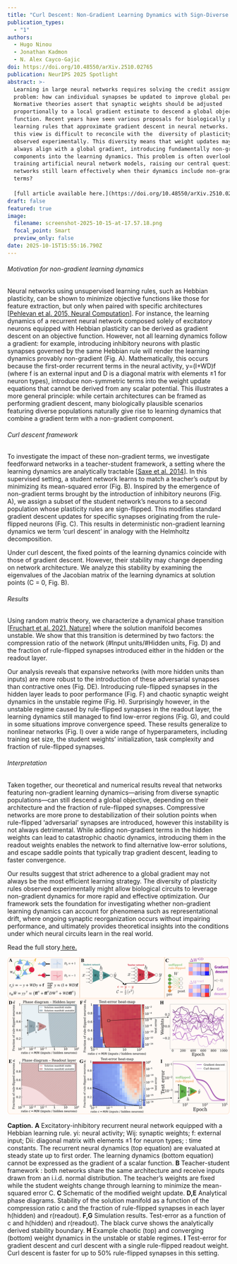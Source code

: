 ```yaml
---
title: "Curl Descent: Non-Gradient Learning Dynamics with Sign-Diverse Plasticity"
publication_types:
  - "1"
authors:
  - Hugo Ninou
  - Jonathan Kadmon
  - N. Alex Cayco-Gajic
doi: https://doi.org/10.48550/arXiv.2510.02765
publication: NeurIPS 2025 Spotlight
abstract: >-
  Learning in large neural networks requires solving the credit assignment
  problem: how can individual synapses be updated to improve global performance?
  Normative theories assert that synaptic weights should be adjusted
  proportionally to a local gradient estimate to descend a global objective
  function. Recent years have seen various proposals for biologically plausible
  learning rules that approximate gradient descent in neural networks. However,
  this view is difficult to reconcile with the  diversity of plasticity rules
  observed experimentally. This diversity means that weight updates may not
  always align with a global gradient, introducing fundamentally non-gradient
  components into the learning dynamics. This problem is often overlooked when
  training artificial neural network models, raising our central question: Can
  networks still learn effectively when their dynamics include non-gradient
  terms?

  [full article available here.](https://doi.org/10.48550/arXiv.2510.02765)
draft: false
featured: true
image:
  filename: screenshot-2025-10-15-at-17.57.18.png
  focal_point: Smart
  preview_only: false
date: 2025-10-15T15:55:16.790Z
---
```

###### Motivation for non-gradient learning dynamics

Neural networks using unsupervised learning rules, such as Hebbian plasticity, can be shown to minimize objective functions like those for feature extraction, but only when paired with specific architectures [[Pehlevan et al. 2015, Neural Computation](https://ieeexplore.ieee.org/abstract/document/7226488)]. For instance, the learning dynamics of a recurrent neural network composed solely of excitatory neurons equipped with Hebbian plasticity can be derived as gradient descent on an objective function. However, not all learning dynamics follow a gradient: for example, introducing inhibitory neurons with plastic synapses governed by the same Hebbian rule will render the learning dynamics provably non-gradient (Fig. A). Mathematically, this occurs because the first-order recurrent terms in the neural activity, y=(I+WD)f (where f is an external input and D is a diagonal matrix with elements ±1 for neuron types), introduce non-symmetric terms into the weight update equations that cannot be derived from any scalar potential. This illustrates a more general principle: while certain architectures can be framed as performing gradient descent, many biologically plausible scenarios featuring diverse populations naturally give rise to learning dynamics that combine a gradient term with a non-gradient component. 

###### Curl descent framework

 To investigate the impact of these non-gradient terms, we investigate feedforward networks in a teacher-student framework, a setting where the learning dynamics are analytically tractable [[Saxe et al. 2014](https://arxiv.org/abs/1312.6120)]. In this supervised setting, a student network learns to match a teacher’s output by minimizing its mean-squared error (Fig. B). Inspired by the emergence of non-gradient terms brought by the introduction of inhibitory neurons (Fig. A), we assign a subset of the student network’s neurons to a second population whose plasticity rules are sign-flipped. This modifies standard gradient descent updates for specific synapses originating from the rule-flipped neurons (Fig. C). This results in deterministic non-gradient learning dynamics we term ‘curl descent’ in analogy with the Helmholtz decomposition.

Under curl descent, the fixed points of the learning dynamics coincide with those of gradient descent. However, their stability may change depending on network architecture. We analyze this stability by examining the eigenvalues of the Jacobian matrix of the learning dynamics at solution points (C = 0, Fig. B). 

###### Results

Using random matrix theory, we characterize a dynamical phase transition [[Fruchart et al. 2021, Nature](https://www.nature.com/articles/s41586-021-03375-9)] where the solution manifold becomes unstable. We show that this transition is determined by two factors: the compression ratio of the network (#Input units/#Hidden units, Fig. D) and the fraction of rule-flipped synapses introduced either in the hidden or the readout layer.

Our analysis reveals that expansive networks (with more hidden units than inputs) are more robust to the introduction of these adversarial synapses than contractive ones (Fig. DE). Introducing rule-flipped synapses in the hidden layer leads to poor performance (Fig. F) and chaotic synaptic weight dynamics in the unstable regime (Fig. H). Surprisingly however, in the unstable regime caused by rule-flipped synapses in the readout layer, the learning dynamics still managed to find low-error regions (Fig. G), and could in some situations improve convergence speed. These results generalize to nonlinear networks (Fig. I) over a wide range of hyperparameters, including training set size, the student weights’ initialization, task complexity and fraction of rule-flipped synapses. 

###### Interpretation

Taken together, our theoretical and numerical results reveal that networks featuring non-gradient learning dynamics—arising from diverse synaptic populations—can still descend a global objective, depending on their architecture and the fraction of rule-flipped synapses. Compressive networks are more prone to destabilization of their solution points when rule-flipped ‘adversarial’ synapses are introduced, however this instability is not always detrimental. While adding non-gradient terms in the hidden weights can lead to catastrophic chaotic dynamics, introducing them in the readout weights enables the network to find alternative low-error solutions, and escape saddle points that typically trap gradient descent, leading to faster convergence.

Our results suggest that strict adherence to a global gradient may not always be the most efficient learning strategy. The diversity of plasticity rules observed experimentally might allow biological circuits to leverage non-gradient dynamics for more rapid and effective optimization. Our framework sets the foundation for investigating whether non-gradient learning dynamics can account for phenomena such as representational drift, where ongoing synaptic reorganization occurs without impairing performance, and ultimately provides theoretical insights into the conditions under which neural circuits learn in the real world.

Read the full story[ here.](https://doi.org/10.48550/arXiv.2510.02765)

![](cosyne2026_figure.png)

**Caption.** **A** Excitatory-inhibitory recurrent neural network equipped with a Hebbian learning rule. yi: neural activity; Wij: synaptic weights; f: external input; Dii: diagonal matrix with elements ±1 for neuron types; : time constants. The recurrent neural dynamics (top equation) are evaluated at steady state up to first order. The learning dynamics (bottom equation) cannot be expressed as the gradient of a scalar function. **B** Teacher-student framework : both networks share the same architecture and receive inputs drawn from an i.i.d. normal distribution. The teacher’s weights are fixed while the student weights change through learning to minimize the mean-squared error C. **C** Schematic of the modified weight update. **D,E** Analytical phase diagrams. Stability of the solution manifold as a function of the compression ratio c and the fraction of rule-flipped synapses in each layer h(hidden) and r(readout). **F,G** Simulation results. Test-error as a function of c and h(hidden) and r(readout). The black curve shows the analytically derived stability boundary. **H** Example chaotic (top) and converging (bottom) weight dynamics in the unstable or stable regimes. **I** Test-error for gradient descent and curl descent with a single rule-flipped readout weight. Curl descent is faster for up to 50% rule-flipped synapses in this setting.